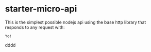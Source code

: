 # starter-micro-api

This is the simplest possible nodejs api using the base http library that responds to any request with:   
```
Yo! 
```


dddd
